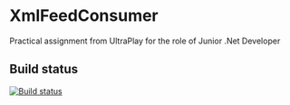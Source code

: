 # XmlFeedConsumer
Practical assignment from UltraPlay for the role of Junior .Net Developer

## Build status

[![Build status](https://ci.appveyor.com/api/projects/status/x71wm2k7pgjr777k?svg=true)](https://ci.appveyor.com/project/itplamen/xmlfeedconsumer)
